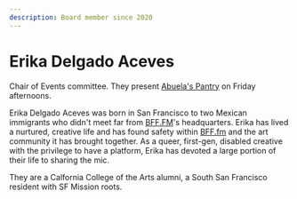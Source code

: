 ```yaml
---
description: Board member since 2020
---
```


# Erika Delgado Aceves

Chair of Events committee. They present [Abuela's Pantry](https://bff.fm/shows/abuela-s-pantry) on Friday afternoons.

Erika Delgado Aceves was born in San Francisco to two Mexican immigrants who didn't meet far from [BFF.FM](http://bff.fm/)'s headquarters. Erika has lived a nurtured, creative life and has found safety within [BFF.fm](http://bff.fm/) and the art community it has brought together. As a queer, first-gen, disabled creative with the privilege to have a platform, Erika has devoted a large portion of their life to sharing the mic.

They are a Calfornia College of the Arts alumni, a South San Francisco resident with SF Mission roots.  


